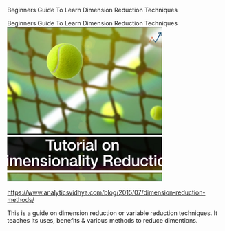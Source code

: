 Beginners Guide To Learn Dimension Reduction Techniques

Beginners Guide To Learn Dimension Reduction Techniques
![](../_resources/c438b75c8bc2a813ad3558ee3be6520a.png)

[](../_resources/c6a345cc60ac2dec5bdcd7b7e50fc2a1.webp)https://www.analyticsvidhya.com/blog/2015/07/dimension-reduction-methods/

This is a guide on dimension reduction or variable reduction techniques. It teaches its uses, benefits & various methods to reduce dimentions.